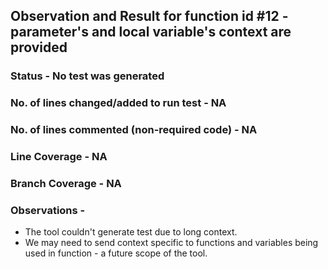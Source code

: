 ## Observation and Result for function id #12 - parameter's and local variable's context are provided

### Status - No test was generated

### No. of lines changed/added to run test - NA

### No. of lines commented (non-required code) - NA

### Line Coverage - NA

### Branch Coverage - NA

### Observations -
- The tool couldn't generate test due to long context.
- We may need to send context specific to functions and variables being used in function - a future scope of the tool.